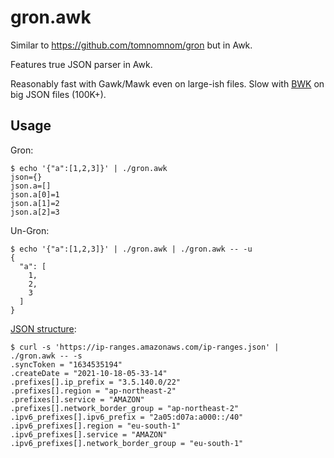 # gron.awk

Similar to https://github.com/tomnomnom/gron but in Awk.

Features true JSON parser in Awk.
 
Reasonably fast with Gawk/Mawk even on large-ish files. Slow with [BWK](https://github.com/onetrueawk/awk) on big JSON files (100K+).

## Usage

Gron:
```
$ echo '{"a":[1,2,3]}' | ./gron.awk
json={}
json.a=[]
json.a[0]=1
json.a[1]=2
json.a[2]=3
```

Un-Gron:
```
$ echo '{"a":[1,2,3]}' | ./gron.awk | ./gron.awk -- -u
{
  "a": [
    1,
    2,
    3
  ]
}
```

[JSON structure](https://news.ycombinator.com/item?id=25009263): 
```
$ curl -s 'https://ip-ranges.amazonaws.com/ip-ranges.json' | ./gron.awk -- -s
.syncToken = "1634535194"
.createDate = "2021-10-18-05-33-14"
.prefixes[].ip_prefix = "3.5.140.0/22"
.prefixes[].region = "ap-northeast-2"
.prefixes[].service = "AMAZON"
.prefixes[].network_border_group = "ap-northeast-2"
.ipv6_prefixes[].ipv6_prefix = "2a05:d07a:a000::/40"
.ipv6_prefixes[].region = "eu-south-1"
.ipv6_prefixes[].service = "AMAZON"
.ipv6_prefixes[].network_border_group = "eu-south-1"
```